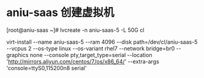 # aniu-saas 创建虚拟机

[root@aniu-saas ~]# lvcreate -n aniu-saas-5 -L 50G cl


virt-install --name aniu-saas-5 --ram 4096 --disk path=/dev/cl/aniu-saas-5 --vcpus 2 --os-type linux --os-variant rhel7 --network bridge=br0 --graphics none --console pty,target_type=serial --location 'http://mirrors.aliyun.com/centos/7/os/x86_64/' --extra-args 'console=ttyS0,115200n8 serial'
  
  
